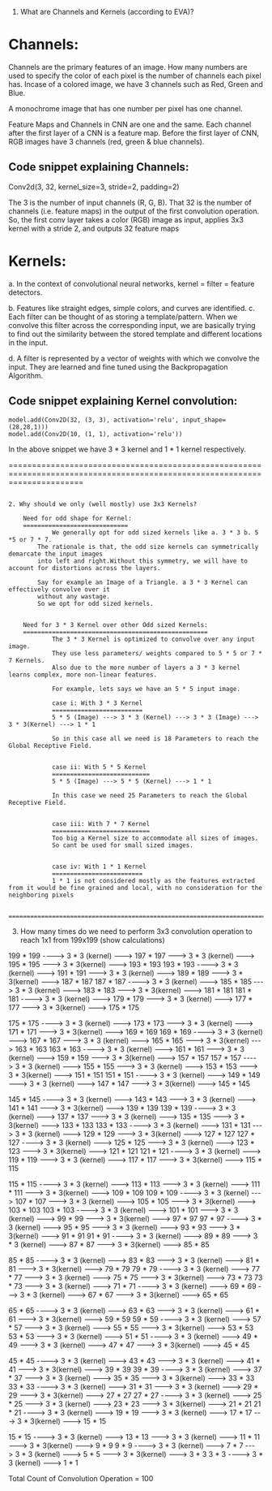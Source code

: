 1. What are Channels and Kernels (according to EVA)?

Channels:
=========
Channels are the primary features of an image.
How many numbers are used to specify the color of each pixel is the number of channels each pixel has.
Incase of a colored image, we have 3 channels such as Red, Green and Blue.

A monochrome image that has one number per pixel has one channel.

Feature Maps and Channels in CNN are one and the same. Each channel after the first layer of a CNN is a feature map. 
Before the first layer of CNN, RGB images have 3 channels (red, green & blue channels).

Code snippet explaining Channels:
---------------------------------

Conv2d(3, 32, kernel_size=3, stride=2, padding=2)

The 3 is the number of input channels (R, G, B). 
That 32 is the number of channels (i.e. feature maps) in the output of the first convolution operation. 
So, the first conv layer takes a color (RGB) image as input, applies 3x3 kernel with a stride 2, and outputs 32 feature maps


Kernels:
=========
a. In the context of convolutional neural networks, 
				kernel = filter = feature detectors. 
				
b. Features  like straight edges, simple colors, and curves are identified.
c. Each filter can be thought of as storing a  template/pattern. When we convolve this filter across the corresponding input, we are basically trying to find out the similarity between the stored template and different locations in the input.

d. A filter is represented by a vector of weights with which we convolve the input. They are learned and fine tuned using the Backpropagation Algorithm.

Code snippet explaining Kernel convolution:
------------------------------------------

	model.add(Conv2D(32, (3, 3), activation='relu', input_shape=(28,28,1)))
	model.add(Conv2D(10, (1, 1), activation='relu'))


In the above snippet we have 3 * 3 kernel and 1 * 1 kernel respectively.

============================================================================================================================
~~~~~~~~~~~~~~~~~~~~~~~~~~~~~~~~~~~~~~~~~~~~~~~~~~~~~~~~~~~~~~~~~~~~~~~~~~~~~~~~~~~~~~~~~~~~~~~~~~~~~~~~~~~~~~~~~~~~~~~~~~~~

2. Why should we only (well mostly) use 3x3 Kernels?
	
	Need for odd shape for Kernel:
	=============================
			We generally opt for odd sized kernels like a. 3 * 3 b. 5 *5 or 7 * 7.
		The rationale is that, the odd size kernels can symmetrically demarcate the input images 
		into left and right.Without this symmetry, we will have to account for distortions across the layers.
		
		Say for example an Image of a Triangle. a 3 * 3 Kernel can effectively convolve over it 
		without any wastage.
		So we opt for odd sized kernels.
		
		
	Need for 3 * 3 Kernel over other Odd sized Kernels:
	===================================================
			The 3 * 3 Kernel is optimized to convolve over any input image.
			They use less parameters/ weights compared to 5 * 5 or 7 * 7 Kernels.
			Also due to the more number of layers a 3 * 3 kernel learns complex, more non-linear features.
			
			For example, lets says we have an 5 * 5 input image.
			
			case i: With 3 * 3 Kernel
			=========================
			5 * 5 (Image) ---> 3 * 3 (Kernel) ---> 3 * 3 (Image) ---> 3 * 3(Kernel) ---> 1 * 1
			
			So in this case all we need is 18 Parameters to reach the Global Receptive Field.
			
			
			case ii: With 5 * 5 Kernel
			===========================
			5 * 5 (Image) ---> 5 * 5 (Kernel) ---> 1 * 1 
			
			In this case we need 25 Parameters to reach the Global Receptive Field.
			
			
			case iii: With 7 * 7 Kernel
			===========================
			Too big a Kernel size to accommodate all sizes of images. 
			So cant be used for small sized images.
			
			
			case iv: With 1 * 1 Kernel
			=========================
			1 * 1 is not considered mostly as the features extracted from it would be fine grained and local, with no consideration for the neighboring pixels
			
	=========================================================================================================================
~~~~~~~~~~~~~~~~~~~~~~~~~~~~~~~~~~~~~~~~~~~~~~~~~~~~~~~~~~~~~~~~~~~~~~~~~~~~~~~~~~~~~~~~~~~~~~~~~~~~~~~~~~~~~~~~~~~~~~~~~~~~

3. How many times do we need to perform 3x3 convolution operation to reach 1x1 from 199x199 (show calculations)

199 * 199 ----> 3 * 3 (kernel) ---> 197 * 197 ---> 3 * 3 (kernel) ---> 195 * 195 ---> 3 * 3(kernel) ---> 193 * 193
193 * 193 ----> 3 * 3 (kernel) ---> 191 * 191 ---> 3 * 3 (kernel) ---> 189 * 189 ---> 3 * 3(kernel) ---> 187 * 187
187 * 187 ----> 3 * 3 (kernel) ---> 185 * 185 ---> 3 * 3 (kernel) ---> 183 * 183 ---> 3 * 3(kernel) ---> 181 * 181
181 * 181 ----> 3 * 3 (kernel) ---> 179 * 179 ---> 3 * 3 (kernel) ---> 177 * 177 ---> 3 * 3(kernel) ---> 175 * 175

175 * 175 ----> 3 * 3 (kernel) ---> 173 * 173 ---> 3 * 3 (kernel) ---> 171 * 171 ---> 3 * 3(kernel) ---> 169 * 169
169 * 169 ----> 3 * 3 (kernel) ---> 167 * 167 ---> 3 * 3 (kernel) ---> 165 * 165 ---> 3 * 3(kernel) ---> 163 * 163
163 * 163 ----> 3 * 3 (kernel) ---> 161 * 161 ---> 3 * 3 (kernel) ---> 159 * 159 ---> 3 * 3(kernel) ---> 157 * 157
157 * 157 ----> 3 * 3 (kernel) ---> 155 * 155 ---> 3 * 3 (kernel) ---> 153 * 153 ---> 3 * 3(kernel) ---> 151 * 151
151 * 151 ----> 3 * 3 (kernel) ---> 149 * 149 ---> 3 * 3 (kernel) ---> 147 * 147 ---> 3 * 3(kernel) ---> 145 * 145

145 * 145 ----> 3 * 3 (kernel) ---> 143 * 143 ---> 3 * 3 (kernel) ---> 141 * 141 ---> 3 * 3(kernel) ---> 139 * 139
139 * 139 ----> 3 * 3 (kernel) ---> 137 * 137 ---> 3 * 3 (kernel) ---> 135 * 135 ---> 3 * 3(kernel) ---> 133 * 133
133 * 133 ----> 3 * 3 (kernel) ---> 131 * 131 ---> 3 * 3 (kernel) ---> 129 * 129 ---> 3 * 3(kernel) ---> 127 * 127
127 * 127 ----> 3 * 3 (kernel) ---> 125 * 125 ---> 3 * 3 (kernel) ---> 123 * 123 ---> 3 * 3(kernel) ---> 121 * 121
121 * 121 ----> 3 * 3 (kernel) ---> 119 * 119 ---> 3 * 3 (kernel) ---> 117 * 117 ---> 3 * 3(kernel) ---> 115 * 115

115 * 115 ----> 3 * 3 (kernel) ---> 113 * 113 ---> 3 * 3 (kernel) ---> 111 * 111 ---> 3 * 3(kernel) ---> 109 * 109
109 * 109 ----> 3 * 3 (kernel) ---> 107 * 107 ---> 3 * 3 (kernel) ---> 105 * 105 ---> 3 * 3(kernel) ---> 103 * 103
103 * 103 ----> 3 * 3 (kernel) ---> 101 * 101 ---> 3 * 3 (kernel) ---> 99 * 99 ---> 3 * 3(kernel) ---> 97 * 97
97 * 97 ----> 3 * 3 (kernel) ---> 95 * 95 ---> 3 * 3 (kernel) ---> 93 * 93 ---> 3 * 3(kernel) ---> 91 * 91
91 * 91 ----> 3 * 3 (kernel) ---> 89 * 89 ---> 3 * 3 (kernel) ---> 87 * 87 ---> 3 * 3(kernel) ---> 85 * 85

85 * 85 ----> 3 * 3 (kernel) ---> 83 * 83 ---> 3 * 3 (kernel) ---> 81 * 81 ---> 3 * 3(kernel) ---> 79 * 79
79 * 79 ----> 3 * 3 (kernel) ---> 77 * 77 ---> 3 * 3 (kernel) ---> 75 * 75 ---> 3 * 3(kernel) ---> 73 * 73
73 * 73 ---> 3 * 3 (kernel) ---> 71 * 71 ----> 3 * 3 (kernel) ---> 69 * 69 ---> 3 * 3 (kernel) ---> 67 * 67 ---> 3 * 3(kernel) ---> 65 * 65


65 * 65 ----> 3 * 3 (kernel) ---> 63 * 63 ---> 3 * 3 (kernel) ---> 61 * 61 ---> 3 * 3(kernel) ---> 59 * 59
59 * 59 ----> 3 * 3 (kernel) ---> 57 * 57 ---> 3 * 3 (kernel) ---> 55 * 55 ---> 3 * 3(kernel) ---> 53 * 53
53 * 53 ---> 3 * 3 (kernel) ---> 51 * 51 ----> 3 * 3 (kernel) ---> 49 * 49 ---> 3 * 3 (kernel) ---> 47 * 47 ---> 3 * 3(kernel) ---> 45 * 45

 
45 * 45 ----> 3 * 3 (kernel) ---> 43 * 43 ---> 3 * 3 (kernel) ---> 41 * 41 ---> 3 * 3(kernel) ---> 39 * 39
39 * 39 ----> 3 * 3 (kernel) ---> 37 * 37 ---> 3 * 3 (kernel) ---> 35 * 35 ---> 3 * 3(kernel) ---> 33 * 33
33 * 33 ----> 3 * 3 (kernel) ---> 31 * 31 ---> 3 * 3 (kernel) ---> 29 * 29 ---> 3 * 3(kernel) ---> 27 * 27
27 * 27 ----> 3 * 3 (kernel) ---> 25 * 25 ---> 3 * 3 (kernel) ---> 23 * 23 ---> 3 * 3(kernel) ---> 21 * 21
21 * 21 ----> 3 * 3 (kernel) ---> 19 * 19 ---> 3 * 3 (kernel) ---> 17 * 17 ---> 3 * 3(kernel) ---> 15 * 15

15 * 15 ----> 3 * 3 (kernel) ---> 13 * 13 ---> 3 * 3 (kernel) ---> 11 * 11 ---> 3 * 3(kernel) ---> 9 * 9
9 * 9 ----> 3 * 3 (kernel) ---> 7 * 7 ---> 3 * 3 (kernel) ---> 5 * 5 ---> 3 * 3(kernel) ---> 3 * 3
3 * 3 ----> 3 * 3 (kernel) ---> 1 * 1

Total Count of Convolution Operation = 100
